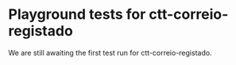 # Playground tests for ctt-correio-registado
We are still awaiting the first test run for ctt-correio-registado.
